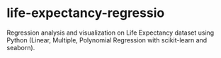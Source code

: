 # life-expectancy-regressio
Regression analysis and visualization on Life Expectancy dataset using Python (Linear, Multiple, Polynomial Regression with scikit-learn and seaborn).
